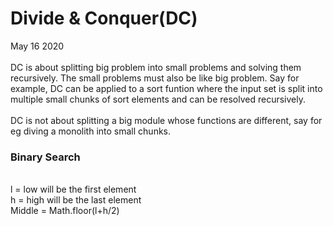 <h1>Divide & Conquer(DC)<br></h1>
May 16 2020<br><br>
         DC is about splitting big problem into small problems and solving them recursively.
The small problems must also be like big problem. 
Say for example, DC can be applied to a sort funtion where the input set is split into multiple small chunks of sort elements and can be resolved recursively.<br><br>
DC is not about splitting a big module whose functions are different, say for eg diving a monolith into small chunks.
<br>
<h3>Binary Search</h3><br>
l = low will be the first element<br>
h = high will be the last element<br>
Middle = Math.floor(l+h/2)
